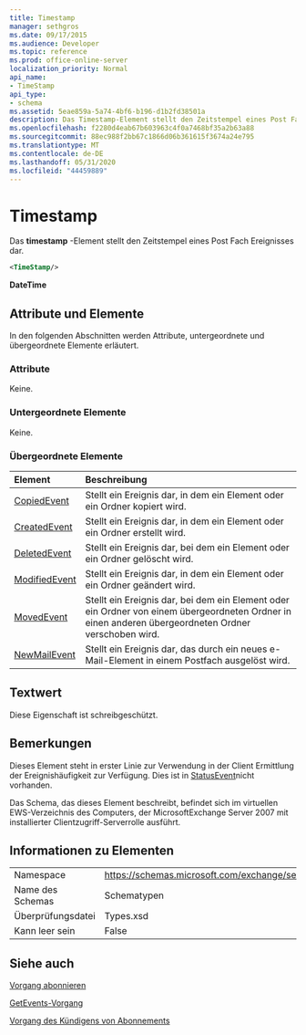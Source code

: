 ```yaml
---
title: Timestamp
manager: sethgros
ms.date: 09/17/2015
ms.audience: Developer
ms.topic: reference
ms.prod: office-online-server
localization_priority: Normal
api_name:
- TimeStamp
api_type:
- schema
ms.assetid: 5eae859a-5a74-4bf6-b196-d1b2fd38501a
description: Das Timestamp-Element stellt den Zeitstempel eines Post Fach Ereignisses dar.
ms.openlocfilehash: f2280d4eab67b603963c4f0a7468bf35a2b63a88
ms.sourcegitcommit: 88ec988f2bb67c1866d06b361615f3674a24e795
ms.translationtype: MT
ms.contentlocale: de-DE
ms.lasthandoff: 05/31/2020
ms.locfileid: "44459889"
---
```

# <a name="timestamp"></a>Timestamp

Das **timestamp** -Element stellt den Zeitstempel eines Post Fach Ereignisses dar. 
  
```xml
<TimeStamp/>
```

 **DateTime**
## <a name="attributes-and-elements"></a>Attribute und Elemente

In den folgenden Abschnitten werden Attribute, untergeordnete und übergeordnete Elemente erläutert.
  
### <a name="attributes"></a>Attribute

Keine.
  
### <a name="child-elements"></a>Untergeordnete Elemente

Keine.
  
### <a name="parent-elements"></a>Übergeordnete Elemente

|**Element**|**Beschreibung**|
|:-----|:-----|
|[CopiedEvent](copiedevent.md) <br/> |Stellt ein Ereignis dar, in dem ein Element oder ein Ordner kopiert wird.  <br/> |
|[CreatedEvent](createdevent.md) <br/> |Stellt ein Ereignis dar, in dem ein Element oder ein Ordner erstellt wird.  <br/> |
|[DeletedEvent](deletedevent.md) <br/> |Stellt ein Ereignis dar, bei dem ein Element oder ein Ordner gelöscht wird.  <br/> |
|[ModifiedEvent](modifiedevent.md) <br/> |Stellt ein Ereignis dar, in dem ein Element oder ein Ordner geändert wird.  <br/> |
|[MovedEvent](movedevent.md) <br/> |Stellt ein Ereignis dar, bei dem ein Element oder ein Ordner von einem übergeordneten Ordner in einen anderen übergeordneten Ordner verschoben wird.  <br/> |
|[NewMailEvent](newmailevent.md) <br/> |Stellt ein Ereignis dar, das durch ein neues e-Mail-Element in einem Postfach ausgelöst wird.  <br/> |
   
## <a name="text-value"></a>Textwert

Diese Eigenschaft ist schreibgeschützt.
  
## <a name="remarks"></a>Bemerkungen

Dieses Element steht in erster Linie zur Verwendung in der Client Ermittlung der Ereignishäufigkeit zur Verfügung. Dies ist in [StatusEvent](statusevent.md)nicht vorhanden.
  
Das Schema, das dieses Element beschreibt, befindet sich im virtuellen EWS-Verzeichnis des Computers, der MicrosoftExchange Server 2007 mit installierter Clientzugriff-Serverrolle ausführt.
  
## <a name="element-information"></a>Informationen zu Elementen

|||
|:-----|:-----|
|Namespace  <br/> |https://schemas.microsoft.com/exchange/services/2006/types  <br/> |
|Name des Schemas  <br/> |Schematypen  <br/> |
|Überprüfungsdatei  <br/> |Types.xsd  <br/> |
|Kann leer sein  <br/> |False  <br/> |
   
## <a name="see-also"></a>Siehe auch



[Vorgang abonnieren](subscribe-operation.md)
  
[GetEvents-Vorgang](getevents-operation.md)
  
[Vorgang des Kündigens von Abonnements](unsubscribe-operation.md)


